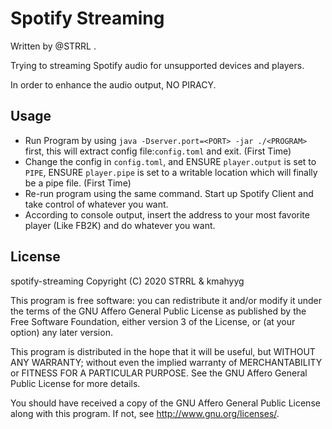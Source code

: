 # Spotify Streaming

Written by @STRRL .

Trying to streaming Spotify audio for unsupported devices and players.

In order to enhance the audio output, NO PIRACY.

## Usage

- Run Program by using `java -Dserver.port=<PORT> -jar ./<PROGRAM>` first, this will extract config file:`config.toml` and exit. (First Time)
- Change the config in `config.toml`, and ENSURE `player.output` is set to `PIPE`, ENSURE `player.pipe` is set to a writable location which will finally be a pipe file. (First Time)
- Re-run program using the same command. Start up Spotify Client and take control of whatever you want.
- According to console output, insert the address to your most favorite player (Like FB2K) and do whatever you want. 

## License

 spotify-streaming
 Copyright (C) 2020 STRRL & kmahyyg
 
 This program is free software: you can redistribute it and/or modify
 it under the terms of the GNU Affero General Public License as published by
 the Free Software Foundation, either version 3 of the License, or
 (at your option) any later version.
 
 This program is distributed in the hope that it will be useful,
 but WITHOUT ANY WARRANTY; without even the implied warranty of
 MERCHANTABILITY or FITNESS FOR A PARTICULAR PURPOSE.  See the
 GNU Affero General Public License for more details.
 
 You should have received a copy of the GNU Affero General Public License
 along with this program.  If not, see <http://www.gnu.org/licenses/>.

